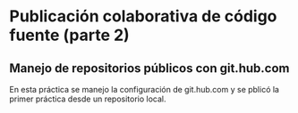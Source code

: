 # Publicación colaborativa de código fuente (parte 2)

## Manejo de repositorios públicos con git.hub.com

En esta práctica se manejo la configuración de git.hub.com y se pblicó la primer práctica desde un repositorio local. 
